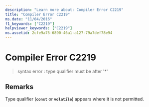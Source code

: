 ```yaml
---
description: "Learn more about: Compiler Error C2219"
title: "Compiler Error C2219"
ms.date: "11/04/2016"
f1_keywords: ["C2219"]
helpviewer_keywords: ["C2219"]
ms.assetid: 2cfe9a75-6890-46a1-a127-79a7def78e94
---
```

# Compiler Error C2219

> syntax error : type qualifier must be after '*'

## Remarks

Type qualifier (**`const`** or **`volatile`**) appears where it is not permitted.
